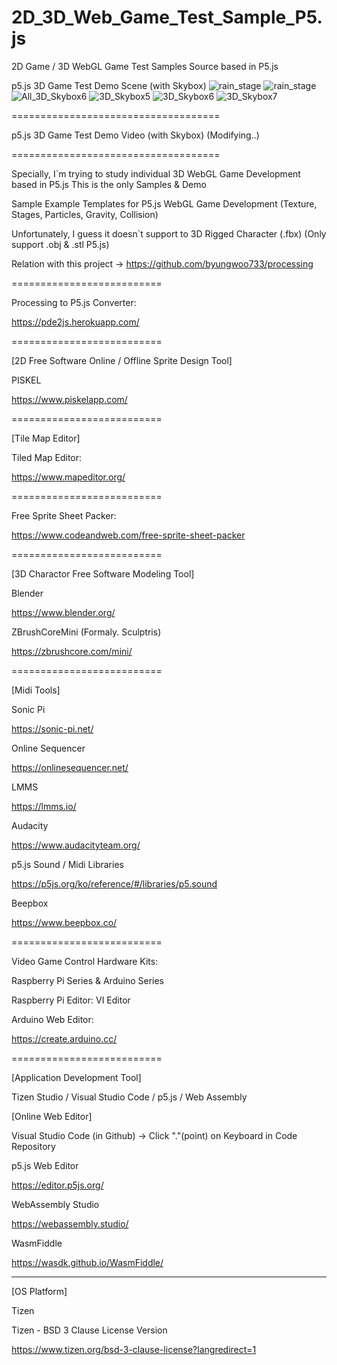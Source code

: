# 2D_3D_Web_Game_Test_Sample_P5.js
2D Game / 3D WebGL Game Test Samples Source based in P5.js 

p5.js 3D Game Test Demo Scene (with Skybox)
![rain_stage](https://user-images.githubusercontent.com/14072045/209255229-a329a506-c90f-4498-8c06-018f6c6335c7.png)
![rain_stage](https://user-images.githubusercontent.com/14072045/209255241-6524a595-96cf-4338-8913-d2641dc44f26.png)
![All_3D_Skybox6](https://user-images.githubusercontent.com/14072045/209256065-7283951a-c1f8-4bb5-a953-95129d016666.png)
![3D_Skybox5](https://user-images.githubusercontent.com/14072045/209256178-65878a5c-190d-455a-a95d-50b4b24f19ce.png)
![3D_Skybox6](https://user-images.githubusercontent.com/14072045/209256210-1dbc5ae8-175a-4130-a260-f6427b5c7712.png)
![3D_Skybox7](https://user-images.githubusercontent.com/14072045/209256241-43df1804-04fa-477e-bb76-a192e5defc3d.png)

====================================

p5.js 3D Game Test Demo Video (with Skybox)
(Modifying..)

====================================

Specially, I`m trying to study individual 3D WebGL Game Development based in P5.js
This is the only Samples & Demo

Sample Example Templates for P5.js WebGL Game Development 
(Texture, Stages, Particles, Gravity, Collision)

Unfortunately, I guess it doesn`t support to 3D Rigged Character (.fbx)
(Only support .obj & .stl P5.js)

Relation with this project -> https://github.com/byungwoo733/processing

==========================

Processing to P5.js Converter:

https://pde2js.herokuapp.com/

==========================

[2D Free Software Online / Offline Sprite Design Tool]

PISKEL

https://www.piskelapp.com/

==========================

[Tile Map Editor]

Tiled Map Editor:

https://www.mapeditor.org/

==========================

Free Sprite Sheet Packer:

https://www.codeandweb.com/free-sprite-sheet-packer

==========================

[3D Charactor Free Software Modeling Tool]

Blender

https://www.blender.org/

ZBrushCoreMini (Formaly. Sculptris)

https://zbrushcore.com/mini/

==========================

[Midi Tools]

Sonic Pi

https://sonic-pi.net/

Online Sequencer

https://onlinesequencer.net/

LMMS

https://lmms.io/

Audacity

https://www.audacityteam.org/

p5.js Sound / Midi Libraries

https://p5js.org/ko/reference/#/libraries/p5.sound

Beepbox 

https://www.beepbox.co/

==========================

Video Game Control Hardware Kits:

Raspberry Pi Series & Arduino Series

Raspberry Pi Editor: VI Editor

Arduino Web Editor:

https://create.arduino.cc/

==========================

[Application Development Tool]

Tizen Studio / Visual Studio Code / p5.js / Web Assembly

[Online Web Editor]

Visual Studio Code (in Github) -> Click "."(point) on Keyboard in Code Repository

p5.js Web Editor

https://editor.p5js.org/

WebAssembly Studio

https://webassembly.studio/

WasmFiddle

https://wasdk.github.io/WasmFiddle/

--------------------------

[OS Platform]

Tizen

Tizen - BSD 3 Clause License Version

https://www.tizen.org/bsd-3-clause-license?langredirect=1
